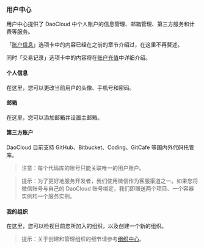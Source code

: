 ### 用户中心

用户中心提供了 DaoCloud 中个人账户的信息管理、邮箱管理、第三方服务和计费等服务。

「[账户信息](account.md)」选项卡中的内容已经在之前的章节介绍过，在这里不再赘述。

同时「交易记录」选项卡中的内容将在[账户充值](payment.md)中详细介绍。

#### 个人信息

在这里，您可以更改当前用户的头像、手机号和密码。

<!-- TODO: 截图 -->

#### 邮箱

在这里，您可以添加邮箱并设置主邮箱。

<!-- TODO: 截图 -->

#### 第三方账户

DaoCloud 目前支持 GitHub、Bitbucket、Coding、GitCafe 等国内外代码托管库。

> 注意：每个代码库的账号只能关联唯一的用户账户。

<!-- TODO: 截图 -->

> 提示：为了更好地服务开发者，我们使用微信作为客服渠道之一。如果您将微信账号与自己的 DaoCloud 账号绑定，我们即赠送两个项目、一个容器实例和一个服务实例。

#### 我的组织

在这里，您可以检视目前您所加入的组织，以及创建一个新的组织。

<!-- TODO: 截图 -->

> 提示：关于创建和管理组织的细节请参考[组织中心](organization.md)。

